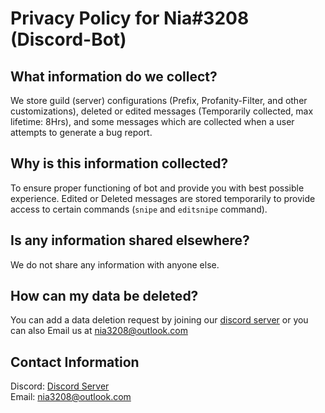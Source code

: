 # Privacy Policy for Nia#3208 (Discord-Bot)

## What information do we collect?

We store guild (server) configurations (Prefix, Profanity-Filter, and other customizations), deleted or edited messages (Temporarily collected, max lifetime: 8Hrs), and some messages which are collected when a user attempts to generate a bug report.

## Why is this information collected?

To ensure proper functioning of bot and provide you with best possible experience. Edited or Deleted messages are stored temporarily to provide access to certain commands (`snipe` and `editsnipe` command).

## Is any information shared elsewhere?

We do not share any information with anyone else.

## How can my data be deleted?

You can add a data deletion request by joining our [discord server](https://discord.gg/GxWqmav) or you can also Email us at <nia3208@outlook.com>

## Contact Information

Discord: [Discord Server](https://discord.gg/GxWqmav)  
Email: <nia3208@outlook.com>
